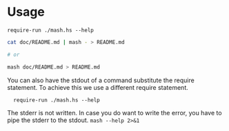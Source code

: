 # Usage

```
require-run ./mash.hs --help
```

```bash
cat doc/README.md | mash - > README.md

# or

mash doc/README.md > README.md
```

You can also have the stdout of a command substitute the require statement. To
achieve this we use a different require statement.

```
  require-run ./mash.hs --help
```

The stderr is not written. In case you do want to write the error, you have to
pipe the stderr to the stdout. `mash --help 2>&1`


